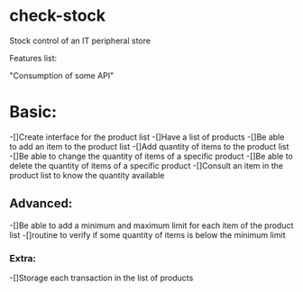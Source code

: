 # check-stock
Stock control of an IT peripheral store

Features list:

"Consumption of some API"

# Basic:
-[]Create interface for the product list
-[]Have a list of products
-[]Be able to add an item to the product list
-[]Add quantity of items to the product list
-[]Be able to change the quantity of items of a specific product
-[]Be able to delete the quantity of items of a specific product
-[]Consult an item in the product list to know the quantity available

## Advanced:
-[]Be able to add a minimum and maximum limit for each item of the product list
-[]routine to verify if some quantity of items is below the minimum limit

### Extra:
-[]Storage each transaction in the list of products


